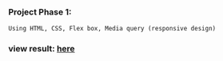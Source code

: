 ### Project Phase 1: 
    Using HTML, CSS, Flex box, Media query (responsive design) 

### view result: [here](https://mohammed-khedr.github.io/UdemyHomePage-bld.ai/) 
